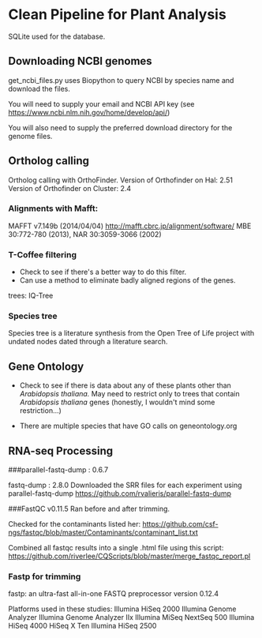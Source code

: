 # Clean Pipeline for Plant Analysis

SQLite used for the database.

## Downloading NCBI genomes

get_ncbi_files.py uses Biopython to query NCBI by species name and download the files.

You will need to supply your email and NCBI API key (see https://www.ncbi.nlm.nih.gov/home/develop/api/)

You will also need to supply the preferred download directory for the genome files.

## Ortholog calling

Ortholog calling with OrthoFinder.
Version of Orthofinder on Hal: 2.51
Version of Orthofinder on Cluster: 2.4

### Alignments with Mafft:

MAFFT v7.149b (2014/04/04)
  http://mafft.cbrc.jp/alignment/software/
  MBE 30:772-780 (2013), NAR 30:3059-3066 (2002)

### T-Coffee filtering

* Check to see if there's a better way to do this filter.
* Can use a method to eliminate badly aligned regions of the genes.

trees: IQ-Tree 

### Species tree

Species tree is a literature synthesis from the Open Tree of Life project with undated nodes dated through a literature search.

## Gene Ontology

* Check to see if there is data about any of these plants other than _Arabidopsis thaliana._ May need to restrict only to trees that contain _Arabidopsis thaliana_ genes (honestly, I wouldn't mind some restriction...)

* There are multiple species that have GO calls on geneontology.org

## RNA-seq Processing

###parallel-fastq-dump : 0.6.7

fastq-dump : 2.8.0
Downloaded the SRR files for each experiment using parallel-fastq-dump
https://github.com/rvalieris/parallel-fastq-dump

###FastQC v0.11.5
Ran before and after trimming.

Checked for the contaminants listed her:
https://github.com/csf-ngs/fastqc/blob/master/Contaminants/contaminant_list.txt

Combined all fastqc results into a single .html file using this script:
https://github.com/riverlee/CQScripts/blob/master/merge_fastqc_report.pl

### Fastp for trimming

fastp: an ultra-fast all-in-one FASTQ preprocessor                                        version 0.12.4

Platforms used in these studies:
Illumina HiSeq 2000
Illumina Genome Analyzer
Illumina Genome Analyzer IIx
Illumina MiSeq
NextSeq 500
Illumina HiSeq 4000
HiSeq X Ten
Illumina HiSeq 2500

